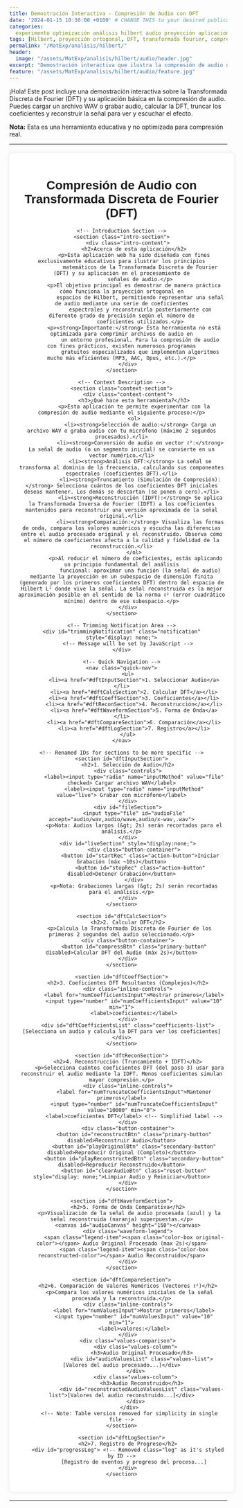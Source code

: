 ```yaml
---
title: Demostración Interactiva - Compresión de Audio con DFT
date: '2024-01-15 10:30:00 +0100' # CHANGE THIS to your desired publication date/time/zone
categories:
  experimento optimización análisis hilbert audio proyección aplicaciones
tags: [Hilbert, proyección ortogonal, DFT, transformada fourier, compresión audio, procesamiento señal,]
permalink: "/MatExp/analisis/hilbert/"
header:
  image: "/assets/MatExp/analisis/hilbert/audio/header.jpg"
excerpt: "Demostración interactiva que ilustra la compresión de audio usando la Transformada Discreta de Fourier (DFT). Carga/graba audio, calcula la DFT, trunca coeficientes y escucha el resultado."
feature: "/assets/MatExp/analisis/hilbert/audio/feature.jpg"
---
```


<!-- Embedded CSS -->
<style>
    /* --- START OF EMBEDDED CSS --- */

    /* Base styles needed if layout doesn't provide them well */
    .dft-app-container { /* Using a specific wrapper class */
        font-family: Arial, sans-serif;
        background: #fff;
        padding: 20px;
        border-radius: 8px;
        width: 95%;
        max-width: 1200px;
        margin: 20px auto; /* Add some margin */
        box-shadow: 0 0 10px rgba(0, 0, 0, 0.1);
        text-align: center;
    }

    /* Style inputs and buttons specifically within this container */
    .dft-app-container input,
    .dft-app-container button {
        margin: 10px;
    }

    .dft-app-container #progressLog {
        background: #222;
        color: #0f0;
        font-family: monospace;
        font-size: 0.9em;
        text-align: left;
        padding: 10px;
        height: 120px;
        overflow-y: auto;
        border: 1px solid #444;
        margin: 10px auto;
        max-width: 95%; /* Relative to container */
        white-space: pre-wrap;
    }

    .dft-app-container #audioCanvas {
        border: 1px solid #ccc;
        width: 100%; /* Relative to container */
        height: 150px; /* Explicit height */
        margin: 15px 0;
        display: block; /* Ensure it behaves like a block */
        background-color: #f9f9f9; /* Light background for canvas */
    }

    .dft-app-container #audioValuesList,
    .dft-app-container #reconstructedAudioValuesList,
    .dft-app-container #dftCoefficientsList {
        font-family: monospace;
        font-size: 0.8em;
        text-align: left;
        padding: 10px;
        border: 1px solid #ccc;
        margin: 10px auto;
        max-width: 95%; /* Relative to container */
        overflow-x: auto;
        background-color: #f9f9f9;
        min-height: 40px;
        white-space: pre-wrap; /* Wrap long lines */
    }

    .dft-app-container #dftCoefficientsList {
        background-color: #f0f5fa; /* Slightly different background */
    }

    /* Sections within the app */
     .dft-app-container section {
        margin-bottom: 25px;
        padding: 20px;
        border-radius: 8px;
        background-color: #ffffff;
        box-shadow: 0 1px 3px rgba(0,0,0,0.05);
        border: 1px solid #eee;
        text-align: left; /* Default text align for sections */
    }
     .dft-app-container section h2,
     .dft-app-container section h3 {
        margin-top: 0;
        padding-bottom: 10px;
        border-bottom: 1px solid #eee;
        color: #333;
        font-size: 1.4em;
        text-align: center; /* Center section titles */
     }
      .dft-app-container section h3 {
         font-size: 1.2em;
         border-bottom-style: dashed;
         margin-bottom: 15px;
     }
     .dft-app-container section p {
         font-size: 0.95em;
         line-height: 1.6;
         color: #333;
         margin-bottom: 12px;
     }
      .dft-app-container section strong {
         font-weight: 600;
     }
     .dft-app-container section ol {
        margin-left: 20px;
        margin-bottom: 15px;
        padding-left: 15px;
     }
    .dft-app-container section li {
        margin-bottom: 8px;
        line-height: 1.6;
     }

    /* Introduction & Context Specific Styles */
    .dft-app-container .intro-section {
        border-color: #d1ecf1; background-color: #f0f8ff;
    }
    .dft-app-container .intro-section h2 { color: #0c5460; border-color: #bee5eb; }
    .dft-app-container .intro-section .intro-content { color: #0c5460; }

    .dft-app-container .context-section {
        border-color: #d4edda; background-color: #f8fff9;
    }
     .dft-app-container .context-section h3 { color: #155724; border-color: #c3e6cb; }
    .dft-app-container .context-section .context-content { color: #155724; }


    /* --- Styles for Notification Area --- */
    .dft-app-container .notification {
        background-color: #fff3cd;
        color: #856404;
        border: 1px solid #ffeeba;
        padding: 12px 20px;
        margin: 0 auto 20px auto; /* Centered margin */
        border-radius: 8px;
        font-size: 0.95em;
        text-align: center;
        max-width: 90%; /* Limit width */
        animation: dftFadeIn 0.5s ease-in; /* Prefixed animation name */
    }
    @keyframes dftFadeIn { from { opacity: 0; } to { opacity: 1; } }


    /* --- Waveform Legend Styles --- */
    .dft-app-container .waveform-legend {
        display: flex;
        justify-content: center;
        flex-wrap: wrap;
        margin-top: 10px;
        font-size: 0.9em;
        text-align: center; /* Center text within legend */
    }
    .dft-app-container .legend-item {
        display: flex;
        align-items: center;
        margin: 5px 15px;
    }
    .dft-app-container .color-box {
        display: inline-block;
        width: 25px;
        height: 12px;
        margin-right: 8px;
        border-radius: 3px;
        vertical-align: middle;
    }
    .dft-app-container .original-color { background-color: #3498db; }
    .dft-app-container .reconstructed-color { background-color: #e67e22; }


    /* --- Quick Navigation Styles --- */
    .dft-app-container .quick-nav {
        margin: 0 auto 20px;
        padding: 10px 0;
        border-bottom: 1px solid #eee;
        border-top: 1px solid #eee;
    }
    .dft-app-container .quick-nav ul {
        display: flex;
        justify-content: center;
        flex-wrap: wrap;
        list-style: none;
        padding: 0;
        margin: 0;
    }
    .dft-app-container .quick-nav li { margin: 5px 10px; }
    .dft-app-container .quick-nav a {
        color: #3498db;
        text-decoration: none;
        padding: 5px 10px;
        border-radius: 5px;
        transition: all 0.3s ease;
        font-size: 0.9em;
        display: inline-block;
    }
    .dft-app-container .quick-nav a:hover {
        background-color: #f0f0f0;
        color: #2980b9;
    }


    /* --- Consolidated Button Styles --- */
    .dft-app-container button {
        font-family: 'Segoe UI', Tahoma, Geneva, Verdana, sans-serif;
        padding: 10px 16px;
        border: none;
        border-radius: 6px;
        cursor: pointer;
        font-size: 0.95em;
        font-weight: 500;
        margin: 6px;
        transition: all 0.2s ease;
        color: white;
        box-shadow: 0 2px 4px rgba(0, 0, 0, 0.15);
        text-shadow: 0 1px 1px rgba(0, 0, 0, 0.2);
        border-bottom-width: 3px;
        border-bottom-style: solid;
    }
    .dft-app-container button:hover:not(:disabled) {
        transform: translateY(-2px);
        box-shadow: 0 4px 8px rgba(0, 0, 0, 0.2);
    }
    .dft-app-container button:active:not(:disabled) {
        transform: translateY(0);
        box-shadow: 0 1px 2px rgba(0, 0, 0, 0.2);
        border-bottom-width: 2px;
        margin-top: 7px;
    }
    .dft-app-container button:disabled {
        background-color: #b8b8b8;
        cursor: not-allowed;
        opacity: 0.7;
        transform: none;
        box-shadow: none;
        border-bottom-color: #999;
    }
    .dft-app-container .primary-button { background-color: #2563eb; border-bottom-color: #1e40af; }
    .dft-app-container .primary-button:hover:not(:disabled) { background-color: #1d4ed8; }
    .dft-app-container .secondary-button { background-color: #10b981; border-bottom-color: #059669; }
    .dft-app-container .secondary-button:hover:not(:disabled) { background-color: #059669; }
    .dft-app-container .action-button { background-color: #f97316; border-bottom-color: #ea580c; }
    .dft-app-container .action-button:hover:not(:disabled) { background-color: #ea580c; }
    .dft-app-container .reset-button { background-color: #dc3545; border-bottom-color: #a71d2a; }
    .dft-app-container .reset-button:hover:not(:disabled) { background-color: #c82333; }
    .dft-app-container .button-container {
        display: flex;
        flex-wrap: wrap;
        justify-content: center;
        gap: 10px;
        margin: 15px 0;
        text-align: center; /* Ensure container is centered */
    }


    /* --- Input and Control Styles --- */
    .dft-app-container .controls,
    .dft-app-container .inline-controls {
        display: flex;
        flex-wrap: wrap;
        justify-content: center;
        align-items: center;
        margin: 15px 0;
        gap: 10px; /* Add gap between controls */
    }
     .dft-app-container .controls label,
     .dft-app-container .inline-controls label {
        margin: 0 5px;
        font-size: 0.95em;
        color: #333;
        display: inline-flex; /* Align items nicely */
        align-items: center;
    }
     .dft-app-container .controls input[type="radio"] {
        margin-right: 5px;
    }
     .dft-app-container .inline-controls input[type="number"] {
        width: 80px;
        padding: 6px 10px;
        border: 1px solid #ccc;
        border-radius: 4px;
        margin: 0 5px;
        text-align: right;
        font-size: 0.95em; /* Match label size */
    }
     .dft-app-container input[type="file"] {
        display: block;
        margin: 15px auto; /* Center file input */
        padding: 10px;
        border: 1px solid #ccc;
        border-radius: 4px;
        max-width: 90%;
    }

     .dft-app-container #fileSection p,
     .dft-app-container #liveSection p {
         font-size: 0.8em;
         color: #555;
         text-align: center;
         margin-top: 5px;
     }


    /* --- Side-by-side values comparison --- */
    .dft-app-container .values-comparison {
        display: flex;
        flex-wrap: wrap;
        gap: 20px;
        margin-top: 15px;
    }
    .dft-app-container .values-column {
        flex: 1;
        min-width: 280px; /* Adjust min-width */
    }
    .dft-app-container .values-column h3 {
        margin-bottom: 10px;
        font-size: 1.1em;
        color: #2c3e50;
        padding-bottom: 5px;
        border-bottom: 1px dashed #ddd;
        text-align: center;
    }

    /* --- Progress Overlay Styles (relative to viewport) --- */
    /* Prefix IDs/Classes if needed to avoid clashes with site layout */
    #dftProgressOverlay {
        position: fixed;
        top: 0; left: 0; width: 100%; height: 100%;
        background-color: rgba(0, 0, 0, 0.8);
        z-index: 10000; /* High z-index */
        display: none; /* Initially hidden - controlled by JS */
        justify-content: center; align-items: center;
        color: white; font-size: 1.5em; text-align: center;
        backdrop-filter: blur(5px); -webkit-backdrop-filter: blur(5px);
    }
    #dftProgressOverlay .dft-progress-content { /* Prefixed class */
        padding: 30px;
        background-color: rgba(44, 62, 80, 0.95);
        border-radius: 15px;
        box-shadow: 0 10px 25px rgba(0, 0, 0, 0.2);
        max-width: 90%;
    }
     #dftProgressOverlay .dft-loader { /* Prefixed class */
        border: 5px solid rgba(255, 255, 255, 0.3);
        border-top: 5px solid #3498db;
        border-radius: 50%;
        width: 50px; height: 50px;
        animation: dftSpin 1.5s linear infinite; /* Prefixed animation */
        margin: 20px auto 10px;
    }
    @keyframes dftSpin { 0% { transform: rotate(0deg); } 100% { transform: rotate(360deg); } }

    #dftProgressOverlay .dft-calculation-warning { /* Prefixed class */
        font-size: 0.7em; color: #ffcc80;
        margin-top: 10px; font-style: italic;
    }


    /* --- Responsive Media Queries (scoped to container) --- */
    @media (max-width: 768px) {
         .dft-app-container { width: 100%; padding: 10px; margin: 10px auto; /* Adjust margin for smaller screens */ }
         .dft-app-container h1 { font-size: 1.5em; }
         .dft-app-container h2 { font-size: 1.3em; }
         .dft-app-container section { padding: 15px; }

        .dft-app-container .button-container {
            flex-direction: column; align-items: stretch;
        }
        .dft-app-container .button-container button {
            width: 100%; max-width: none; margin: 5px 0;
        }
        .dft-app-container .inline-controls,
        .dft-app-container .controls {
            flex-direction: column; align-items: center; gap: 10px;
        }
        .dft-app-container .quick-nav ul { flex-direction: column; align-items: center; }
        .dft-app-container .quick-nav li { margin: 5px 0; }
        .dft-app-container .values-comparison { flex-direction: column; gap: 10px; }
        .dft-app-container .values-column { min-width: 100%; margin-bottom: 10px; }
        .dft-app-container .values-list,
        .dft-app-container .coefficients-list,
        .dft-app-container #progressLog { font-size: 0.75em; max-width: 100%; }
        .dft-app-container #audioCanvas { height: 120px; } /* Smaller canvas */
    }

     @media (max-width: 480px) {
         .dft-app-container { padding: 5px; margin: 5px auto; }
         .dft-app-container h1 { font-size: 1.3em; }
         .dft-app-container h2 { font-size: 1.1em; }
         .dft-app-container section { padding: 10px; margin-bottom: 15px; }
         .dft-app-container .values-list,
         .dft-app-container .coefficients-list,
         .dft-app-container #progressLog { font-size: 0.7em; padding: 8px; }
         .dft-app-container .quick-nav a { font-size: 0.85em; padding: 4px 8px;}
         .dft-app-container button { font-size: 0.9em; padding: 8px 12px; }
         .dft-app-container .controls label,
         .dft-app-container .inline-controls label { font-size: 0.9em; }
         .dft-app-container .inline-controls input[type="number"] { width: 70px; font-size: 0.9em; }
         .dft-app-container #audioCanvas { height: 100px; }
     }

    /* --- END OF EMBEDDED CSS --- */
</style>

<!-- You can add introductory Markdown text here if needed -->

¡Hola! Este post incluye una demostración interactiva sobre la Transformada Discreta de Fourier (DFT) y su aplicación básica en la compresión de audio. Puedes cargar un archivo WAV o grabar audio, calcular la DFT, truncar los coeficientes y reconstruir la señal para ver y escuchar el efecto.

**Nota:** Esta es una herramienta educativa y no optimizada para compresión real.

---

<!-- HTML Content for the Application -->
<div class="dft-app-container"> <!-- Added specific wrapper -->
    <h1>Compresión de Audio con Transformada Discreta de Fourier (DFT)</h1>

    <!-- Introduction Section -->
    <section class="intro-section">
        <div class="intro-content">
            <h2>Acerca de esta aplicación</h2>
            <p>Esta aplicación web ha sido diseñada con fines exclusivamente educativos para ilustrar los principios
                matemáticos de la Transformada Discreta de Fourier (DFT) y su aplicación en el procesamiento de
                señales de audio.</p>
            <p>El objetivo principal es demostrar de manera práctica cómo funciona la proyección ortogonal en
                espacios de Hilbert, permitiendo representar una señal de audio mediante una serie de coeficientes
                espectrales y reconstruirla posteriormente con diferente grado de precisión según el número de
                coeficientes utilizados.</p>
            <p><strong>Importante:</strong> Esta herramienta no está optimizada para comprimir archivos de audio en
                un entorno profesional. Para la compresión de audio con fines prácticos, existen numerosos programas
                gratuitos especializados que implementan algoritmos mucho más eficientes (MP3, AAC, Opus, etc.).</p>
        </div>
    </section>

    <!-- Context Description -->
    <section class="context-section">
        <div class="context-content">
            <h3>¿Qué hace esta herramienta?</h3>
            <p>Esta aplicación te permite experimentar con la compresión de audio mediante el siguiente proceso:</p>
            <ol>
                <li><strong>Selección de audio:</strong> Carga un archivo WAV o graba audio con tu micrófono (máximo 2 segundos procesados).</li>
                <li><strong>Conversión de audio en vector ℓ²:</strong> La señal de audio (o un segmento inicial) se convierte en un vector numérico.</li>
                <li><strong>Análisis DFT:</strong> La señal se transforma al dominio de la frecuencia, calculando sus componentes espectrales (coeficientes DFT).</li>
                <li><strong>Truncamiento (Simulación de Compresión):</strong> Selecciona cuántos de los coeficientes DFT iniciales deseas mantener. Los demás se descartan (se ponen a cero).</li>
                <li><strong>Reconstrucción (IDFT):</strong> Se aplica la Transformada Inversa de Fourier (IDFT) a los coeficientes mantenidos para reconstruir una versión aproximada de la señal original.</li>
                <li><strong>Comparación:</strong> Visualiza las formas de onda, compara los valores numéricos y escucha las diferencias entre el audio procesado original y el reconstruido. Observa cómo el número de coeficientes afecta a la calidad y fidelidad de la reconstrucción.</li>
            </ol>
             <p>Al reducir el número de coeficientes, estás aplicando un principio fundamental del análisis
                funcional: aproximar una función (la señal de audio) mediante la proyección en un subespacio de dimensión finita (generado por los primeros coeficientes DFT) dentro del espacio de Hilbert L² donde vive la señal. La señal reconstruida es la mejor aproximación posible en el sentido de la norma ℓ² (error cuadrático mínimo) dentro de ese subespacio.</p>
        </div>
    </section>

    <!-- Trimming Notification Area -->
    <div id="trimmingNotification" class="notification" style="display: none;">
        <!-- Message will be set by JavaScript -->
    </div>

    <!-- Quick Navigation -->
    <nav class="quick-nav">
        <ul>
            <li><a href="#dftInputSection">1. Seleccionar Audio</a></li>
            <li><a href="#dftCalcSection">2. Calcular DFT</a></li>
            <li><a href="#dftCoeffSection">3. Coeficientes</a></li>
            <li><a href="#dftReconSection">4. Reconstrucción</a></li>
            <li><a href="#dftWaveformSection">5. Forma de Onda</a></li>
            <li><a href="#dftCompareSection">6. Comparación</a></li>
            <li><a href="#dftLogSection">7. Registro</a></li>
        </ul>
    </nav>

    <!-- Renamed IDs for sections to be more specific -->
    <section id="dftInputSection">
        <h2>1. Selección de Audio</h2>
        <div class="controls">
            <label><input type="radio" name="inputMethod" value="file" checked> Cargar archivo WAV</label>
            <label><input type="radio" name="inputMethod" value="live"> Grabar con micrófono</label>
        </div>
        <div id="fileSection">
            <input type="file" id="audioFile" accept="audio/wav,audio/wave,audio/x-wav,.wav">
            <p>Nota: Audios largos (&gt; 2s) serán recortados para el análisis.</p>
        </div>
        <div id="liveSection" style="display:none;">
            <div class="button-container">
                <button id="startRec" class="action-button">Iniciar Grabación (máx ~10s)</button>
                <button id="stopRec" class="action-button" disabled>Detener Grabación</button>
            </div>
            <p>Nota: Grabaciones largas (&gt; 2s) serán recortadas para el análisis.</p>
        </div>
    </section>

    <section id="dftCalcSection">
        <h2>2. Calcular DFT</h2>
         <p>Calcula la Transformada Discreta de Fourier de los primeros 2 segundos del audio seleccionado.</p>
        <div class="button-container">
            <button id="compressBtn" class="primary-button" disabled>Calcular DFT del Audio (máx 2s)</button>
        </div>
    </section>

    <section id="dftCoeffSection">
        <h2>3. Coeficientes DFT Resultantes (Complejos)</h2>
        <div class="inline-controls">
            <label for="numCoefficientsInput">Mostrar primeros</label>
            <input type="number" id="numCoefficientsInput" value="10" min="1">
            <label>coeficientes:</label>
        </div>
        <div id="dftCoefficientsList" class="coefficients-list">[Selecciona un audio y calcula la DFT para ver los coeficientes]</div>
    </section>

    <section id="dftReconSection">
        <h2>4. Reconstrucción (Truncamiento + IDFT)</h2>
         <p>Selecciona cuántos coeficientes DFT (del paso 3) usar para reconstruir el audio mediante la IDFT. Menos coeficientes simulan mayor compresión.</p>
        <div class="inline-controls">
            <label for="numTruncateCoefficientsInput">Mantener primeros</label>
            <input type="number" id="numTruncateCoefficientsInput" value="10000" min="0">
            <label>coeficientes DFT</label> <!-- Simplified label -->
        </div>
        <div class="button-container">
            <button id="reconstructBtn" class="primary-button" disabled>Reconstruir Audio</button>
            <button id="playOriginalBtn" class="secondary-button" disabled>Reproducir Original (Completo)</button>
            <button id="playReconstructedBtn" class="secondary-button" disabled>Reproducir Reconstruido</button>
            <button id="clearAudioBtn" class="reset-button" style="display: none;">Limpiar Audio y Reiniciar</button>
        </div>
    </section>

    <section id="dftWaveformSection">
        <h2>5. Forma de Onda Comparativa</h2>
         <p>Visualización de la señal de audio procesada (azul) y la señal reconstruida (naranja) superpuestas.</p>
        <canvas id="audioCanvas" height="150"></canvas>
        <div class="waveform-legend">
            <span class="legend-item"><span class="color-box original-color"></span> Audio Original Procesado (max 2s)</span>
            <span class="legend-item"><span class="color-box reconstructed-color"></span> Audio Reconstruido</span>
        </div>
    </section>

    <section id="dftCompareSection">
        <h2>6. Comparación de Valores Numéricos (Vectores ℓ²)</h2>
         <p>Compara los valores numéricos iniciales de la señal procesada y la reconstruida.</p>
        <div class="inline-controls">
            <label for="numValuesInput">Mostrar primeros</label>
            <input type="number" id="numValuesInput" value="10" min="1">
            <label>valores:</label>
        </div>
        <div class="values-comparison">
             <div class="values-column">
                 <h3>Audio Original Procesado</h3>
                 <div id="audioValuesList" class="values-list">[Valores del audio procesado...]</div>
             </div>
             <div class="values-column">
                 <h3>Audio Reconstruido</h3>
                 <div id="reconstructedAudioValuesList" class="values-list">[Valores del audio reconstruido...]</div>
             </div>
         </div>
         <!-- Note: Table version removed for simplicity in single file -->
    </section>

    <section id="dftLogSection">
        <h2>7. Registro de Progreso</h2>
        <div id="progressLog"> <!-- Removed class="log" as it's styled by ID -->
            [Registro de eventos y progreso del proceso...]
        </div>
    </section>

</div> <!-- End of .dft-app-container -->

<!-- Progress Overlay HTML (keep outside main container for full screen) -->
<!-- Using prefixed ID -->
<div id="dftProgressOverlay">
    <div class="dft-progress-content"> <!-- Prefixed class -->
        <p>Procesando...</p>
        <div class="dft-loader"></div> <!-- Prefixed class -->
        <p class="dft-calculation-warning">Estos cálculos no están optimizados y pueden tardar.</p> <!-- Prefixed class -->
    </div>
</div>

<!-- You can add concluding Markdown text here if needed -->

---

<!-- Embedded JavaScript -->
<script>
    // --- START OF EMBEDDED JAVASCRIPT ---
    (function() { // Optional IIFE to scope variables

        // --- START: Added Code for Progress Overlay ---
        // Use prefixed ID
        const progressOverlay = document.getElementById('dftProgressOverlay');
        const trimmingNotification = document.getElementById('trimmingNotification');
        let clearAudioBtn = null; // Assigned in 'load'/'DOMContentLoaded'

        function showProgressOverlay(message = "Procesando...") {
            if (progressOverlay) {
                // Use prefixed class
                const messageElement = progressOverlay.querySelector('.dft-progress-content p:first-of-type');
                if (messageElement) {
                     messageElement.textContent = message;
                }
                if (progressOverlay.style.display !== 'flex') {
                    progressOverlay.style.display = 'flex';
                    console.log("Showing DFT progress overlay:", message);
                } else {
                    console.log("Updating DFT progress overlay message:", message);
                }
            } else {
                console.error("DFT Progress overlay element not found!");
            }
        }

        function hideProgressOverlay() {
            if (progressOverlay) {
                if (progressOverlay.style.display !== 'none') {
                    progressOverlay.style.display = 'none';
                    console.log("Hiding DFT progress overlay");
                }
            } else {
                console.error("DFT Progress overlay element not found!");
            }
        }
        // --- END: Added Code for Progress Overlay ---


        // Objeto para representar números complejos
        function Complex(real, imaginary) {
            this.real = real;
            this.imaginary = imaginary;
        }
        Complex.prototype.magnitude = function () {
            return Math.sqrt(this.real * this.real + this.imaginary * this.imaginary);
        };
        Complex.prototype.add = function (complex) {
            return new Complex(this.real + complex.real, this.imaginary + complex.imaginary);
        };
        Complex.prototype.subtract = function (complex) {
            return new Complex(this.real - complex.real, this.imaginary - complex.imaginary);
        };
        Complex.prototype.multiply = function (complex) {
            const realPart = (this.real * complex.real) - (this.imaginary * complex.imaginary);
            const imaginaryPart = (this.real * complex.imaginary) + (this.imaginary * complex.real);
            return new Complex(realPart, imaginaryPart);
        };


        // Función DFT
        function calculateDFT(samples) {
            console.log("calculateDFT: Iniciando cálculo DFT COMPLEJA con " + samples.length + " muestras.");
            const N = samples.length;
            const numCoefficients = Math.floor(N / 2);
            if (numCoefficients <= 0) {
                console.warn("calculateDFT: Número insuficiente de muestras (N/2 <= 0). Retornando espectro vacío.");
                return [];
            }
            const spectrum = new Array(numCoefficients).fill(null).map(() => new Complex(0, 0));
            // console.log("calculateDFT: Calculando " + numCoefficients + " coeficientes DFT complejos:"); // Verbose

            for (let k = 0; k < numCoefficients; k++) {
                let realSum = 0;
                let imagSum = 0;
                for (let n = 0; n < N; n++) {
                    const angle = (2 * Math.PI * k * n) / N;
                    realSum += samples[n] * Math.cos(angle);
                    imagSum -= samples[n] * Math.sin(angle);
                }
                spectrum[k] = new Complex(realSum, imagSum);
            }
            console.log("calculateDFT: Cálculo DFT COMPLEJA completado. Espectro de tamaño: " + spectrum.length);
            return spectrum;
        }


        // Variables globales específicas de esta instancia
        let mediaRecorder, recordedBuffer = null;
        let currentAudioData = null;
        let fullAudioValuesList = null;
        let fullDFTCoefficientsList = null;
        let reconstructedAudioBuffer = null;
        let fullReconstructedAudioValuesList = null;
        let originalAudioBuffer = null;
        let audioContext = null;
        let currentAudioSource = null; // For stopping playback


        // --- Initialize Audio Context ---
        function getAudioContext() {
            if (!audioContext) {
                try {
                    // Use || for broader browser compatibility check
                    const AudioContextClass = window.AudioContext || window.webkitAudioContext;
                    if (!AudioContextClass) {
                         throw new Error("Web Audio API no soportada por este navegador.");
                    }
                    audioContext = new AudioContextClass();
                    console.log(`DFT Demo: AudioContext inicializado. Sample Rate: ${audioContext.sampleRate}Hz`);
                     // Handle state changes (e.g., context suspended by browser)
                     audioContext.onstatechange = () => {
                         console.log(`DFT Demo: AudioContext state changed to: ${audioContext.state}`);
                         logProgress(`Estado del AudioContext: ${audioContext.state}`);
                         if (audioContext.state === 'suspended') {
                            logProgress("AudioContext suspendido. Interacción del usuario (click) podría ser necesaria para reanudar.");
                         }
                     };
                } catch (e) {
                    console.error("DFT Demo: Error creating AudioContext:", e);
                    alert("Error: No se pudo inicializar el contexto de audio. " + e.message);
                    return null;
                }
            }
             // Attempt to resume context if suspended (requires user interaction usually)
             if (audioContext.state === 'suspended') {
                audioContext.resume().then(() => {
                    console.log("DFT Demo: AudioContext resumed successfully.");
                }).catch(err => {
                     console.error("DFT Demo: Error resuming AudioContext:", err);
                });
            }
            return audioContext;
        }


        // Función para añadir mensajes al log
        function logProgress(message) {
            const logDiv = document.getElementById("progressLog");
            if (logDiv) {
                const timestamp = new Date().toLocaleTimeString();
                logDiv.textContent += `[${timestamp}] ${message}\n`;
                logDiv.scrollTop = logDiv.scrollHeight; // Auto-scroll
            } else {
                console.warn("DFT Demo: Log element 'progressLog' not found");
            }
        }

        // Reset application state
        function resetAppState() {
            logProgress("Estado reiniciado.");
            currentAudioData = null;
            fullAudioValuesList = null;
            fullDFTCoefficientsList = null;
            reconstructedAudioBuffer = null;
            fullReconstructedAudioValuesList = null;
            originalAudioBuffer = null;
            recordedBuffer = null;
             if (currentAudioSource) { // Stop any playback on reset
                 try { currentAudioSource.stop(); } catch(e){}
                 currentAudioSource = null;
             }

            // Clear displays
            const audioList = document.getElementById("audioValuesList");
            const reconList = document.getElementById("reconstructedAudioValuesList");
            const dftList = document.getElementById("dftCoefficientsList");
            if(audioList) audioList.innerText = "[Audio Original Procesado]";
            if(reconList) reconList.innerText = "[Audio Reconstruido]";
            if(dftList) dftList.innerText = "[Calcula la DFT para ver coeficientes]";

            const canvas = document.getElementById("audioCanvas");
            if (canvas && canvas.getContext) {
                const ctx = canvas.getContext("2d");
                // Check if canvas has dimensions before resizing/clearing
                if (canvas.offsetWidth > 0 && canvas.offsetHeight > 0) {
                    canvas.width = canvas.offsetWidth; // Resize before clearing
                    canvas.height = 150; // Set height explicitly
                    ctx.clearRect(0, 0, canvas.width, canvas.height);
                    ctx.fillStyle = "#6c757d";
                    ctx.textAlign = "center";
                    ctx.font = "14px Arial";
                    ctx.fillText("[Forma de onda aparecerá aquí]", canvas.width / 2, canvas.height / 2);
                } else {
                     console.warn("DFT Demo: Canvas has zero dimensions, skipping clear/draw.");
                }
            }

            // Disable buttons carefully, checking existence first
            const compressBtn = document.getElementById("compressBtn");
            const reconstructBtn = document.getElementById("reconstructBtn");
            const playOrigBtn = document.getElementById("playOriginalBtn");
            const playReconBtn = document.getElementById("playReconstructedBtn");
            const startRecBtn = document.getElementById("startRec");
            const stopRecBtn = document.getElementById("stopRec");

            if(compressBtn) compressBtn.disabled = true;
            if(reconstructBtn) reconstructBtn.disabled = true;
            if(playOrigBtn) playOrigBtn.disabled = true;
            if(playReconBtn) playReconBtn.disabled = true;
            if(startRecBtn) startRecBtn.disabled = false; // Re-enable start rec
            if(stopRecBtn) stopRecBtn.disabled = true;

            // Hide Clear Button
            if (clearAudioBtn) clearAudioBtn.style.display = 'none';

            // Reset file input
            const fileInput = document.getElementById("audioFile");
            if (fileInput) fileInput.value = '';

            // Reset number inputs to defaults
            const numValuesInput = document.getElementById("numValuesInput");
            const numCoeffsInput = document.getElementById("numCoefficientsInput");
            const numTruncInput = document.getElementById("numTruncateCoefficientsInput");

            if (numValuesInput) numValuesInput.value = "10";
            if (numCoeffsInput) numCoeffsInput.value = "10";
            if (numTruncInput) { numTruncInput.value = "10000"; numTruncInput.max = ""; }

            // Hide trimming notification
            if (trimmingNotification) {
                trimmingNotification.style.display = 'none';
                trimmingNotification.textContent = '';
            }

            hideProgressOverlay(); // Hide overlay on reset
        }

        // File Input Change Handler Function
        function handleAudioFileChange(event) {
            console.log("DFT Demo: handleAudioFileChange triggered.");
            const file = event.target.files[0];
            if (file) {
                console.log("DFT Demo: File selected:", file.name, file.type, file.size);
                const acceptedWavTypes = ['audio/wav', 'audio/x-wav', 'audio/wave'];
                 if (!acceptedWavTypes.includes(file.type) && !file.name.toLowerCase().endsWith('.wav')) {
                    logProgress(`Advertencia: Archivo (${file.name}, tipo: ${file.type || '?'}) no parece WAV. La decodificación podría fallar.`);
                }
                logProgress(`Archivo "${file.name}" (${(file.size / 1024).toFixed(1)} KB) seleccionado. Leyendo...`);
                const reader = new FileReader();
                reader.onload = e => processAudioBuffer(e.target.result);
                reader.onerror = err => {
                    logProgress("Error leyendo el archivo: " + err);
                    console.error("DFT Demo: FileReader error:", err);
                    resetAppState();
                };
                reader.readAsArrayBuffer(file);
            } else {
                console.log("DFT Demo: No file selected.");
            }
        }

        // Process Audio Buffer (Decode & Trim)
        function processAudioBuffer(arrayBuffer) {
            console.log("DFT Demo: processAudioBuffer called.");
            const localAudioContext = getAudioContext();
            if (!localAudioContext) {
                logProgress("Error crítico: AudioContext no disponible.");
                hideProgressOverlay(); // Ensure overlay hides if context fails early
                return;
            }

            if (trimmingNotification) trimmingNotification.style.display = 'none';
            showProgressOverlay("Decodificando audio...");
            logProgress("Decodificando audio...");

            localAudioContext.decodeAudioData(arrayBuffer).then(buffer => {
                const originalDuration = buffer.duration;
                logProgress(`Audio decodificado. Rate: ${buffer.sampleRate}Hz, Dur: ${originalDuration.toFixed(2)}s, Samples: ${buffer.length}`);

                const targetDurationSeconds = 2;
                if (originalDuration > targetDurationSeconds && trimmingNotification) {
                    trimmingNotification.textContent = `Nota: Audio original (${originalDuration.toFixed(2)}s) > ${targetDurationSeconds}s. Será recortado para análisis. Se puede reproducir completo.`;
                    trimmingNotification.style.display = 'block';
                }

                const sampleRate = buffer.sampleRate;
                const maxSamplesToKeep = Math.floor(sampleRate * targetDurationSeconds);
                const fullChannelData = buffer.getChannelData(0);
                const actualSamplesToUse = Math.min(fullChannelData.length, maxSamplesToKeep);

                if (actualSamplesToUse < fullChannelData.length) {
                    logProgress(`RECORTANDO audio a ${actualSamplesToUse} samples (${(actualSamplesToUse / sampleRate).toFixed(2)}s).`);
                    currentAudioData = fullChannelData.slice(0, actualSamplesToUse);
                } else {
                    logProgress(`Usando todas las ${actualSamplesToUse} samples.`);
                    currentAudioData = fullChannelData;
                }

                originalAudioBuffer = buffer; // Keep full original
                fullAudioValuesList = Array.from(currentAudioData);

                drawWaveform(currentAudioData);
                updateDisplayedValues();
                const compressBtn = document.getElementById("compressBtn");
                const playOrigBtn = document.getElementById("playOriginalBtn");
                if(compressBtn) compressBtn.disabled = false;
                if(playOrigBtn) playOrigBtn.disabled = false;

                if (clearAudioBtn) clearAudioBtn.style.display = 'inline-block';

                const maxCoeffs = Math.floor(currentAudioData.length / 2);
                const numTruncateInput = document.getElementById("numTruncateCoefficientsInput");
                if (numTruncateInput) {
                    numTruncateInput.max = maxCoeffs > 0 ? maxCoeffs : 1;
                    const currentTruncVal = parseInt(numTruncateInput.value, 10);
                    if (isNaN(currentTruncVal) || currentTruncVal > maxCoeffs || currentTruncVal < 0) {
                        const defaultTruncVal = Math.min(10000, maxCoeffs > 0 ? maxCoeffs : 0);
                        numTruncateInput.value = defaultTruncVal;
                        logProgress(`Ajustado truncamiento por defecto a ${defaultTruncVal}.`);
                    }
                }
                logProgress("Audio listo para análisis DFT.");
                hideProgressOverlay();

            }).catch(err => {
                logProgress("Error decodificando audio: " + err.message);
                console.error("DFT Demo: decodeAudioData error:", err);
                alert("Error al decodificar archivo. ¿Formato compatible (WAV)?\n" + err.message);
                if (trimmingNotification) trimmingNotification.style.display = 'none';
                hideProgressOverlay();
                resetAppState();
            });
        }

        // Draw Waveform
         function drawWaveform(samples) {
            const canvas = document.getElementById("audioCanvas");
            if (!canvas || !canvas.getContext) return;
            const ctx = canvas.getContext("2d");
            const canvasHeight = 150; // Keep consistent height
             // Check dimensions before drawing
            if (canvas.offsetWidth <= 0 || canvas.offsetHeight <= 0) {
                console.warn("DFT Demo: Canvas has zero dimensions, skipping drawWaveform.");
                return;
             }
            canvas.width = canvas.offsetWidth; // Responsive width
            canvas.height = canvasHeight; // Set height
            ctx.clearRect(0, 0, canvas.width, canvas.height);
            ctx.strokeStyle = "#3498db"; // Blue
            ctx.lineWidth = 1;
            ctx.beginPath();
            const middleY = canvas.height / 2;
            const scale = middleY * 0.95;

            if (!samples || samples.length === 0) {
                ctx.fillStyle = "#6c757d";
                ctx.textAlign = "center";
                ctx.font = "14px Arial";
                ctx.fillText("[No hay datos de audio procesado]", canvas.width / 2, middleY);
                return;
            }

            const step = Math.max(1, Math.floor(samples.length / canvas.width));
            for (let i = 0; i < canvas.width; i++) {
                const sampleIndex = Math.min(i * step, samples.length - 1);
                const value = samples[sampleIndex] || 0;
                const y = middleY - (value * scale);
                if (i === 0) ctx.moveTo(i, y); else ctx.lineTo(i, y);
            }
            ctx.stroke();
        }

        // Draw Reconstructed Waveform (Superimposed)
        function drawReconstructedWaveform(samples) {
            const canvas = document.getElementById("audioCanvas");
             if (!canvas || !canvas.getContext) return;
             const ctx = canvas.getContext("2d");
             const canvasHeight = 150;

            // Check dimensions before drawing
             if (canvas.offsetWidth <= 0 || canvas.offsetHeight <= 0) {
                console.warn("DFT Demo: Canvas has zero dimensions, skipping drawReconstructedWaveform.");
                return;
             }

            // Redraw original first (drawWaveform clears canvas)
            if (currentAudioData && currentAudioData.length > 0) {
                drawWaveform(currentAudioData);
            } else {
                 canvas.width = canvas.offsetWidth;
                 canvas.height = canvasHeight;
                 ctx.clearRect(0, 0, canvas.width, canvas.height);
                 console.warn("DFT Demo: drawReconstructedWaveform: Original data missing.");
            }

            // Draw reconstructed
            ctx.strokeStyle = "#e67e22"; // Orange
            ctx.lineWidth = 1.5;
            ctx.beginPath();
            const middleY = canvas.height / 2;
            const scale = middleY * 0.95;

            if (!samples || samples.length === 0) {
                 ctx.fillStyle = "#e67e22";
                 ctx.textAlign = "center";
                 ctx.font = "12px Arial";
                 ctx.fillText("[No hay datos reconstruidos]", canvas.width / 2, middleY + (currentAudioData ? 15 : 0));
                return;
            }

            const step = Math.max(1, Math.floor(samples.length / canvas.width));
            for (let i = 0; i < canvas.width; i++) {
                const sampleIndex = Math.min(i * step, samples.length - 1);
                const value = samples[sampleIndex] || 0;
                const y = middleY - (value * scale);
                 if (i === 0) ctx.moveTo(i, y); else ctx.lineTo(i, y);
            }
            ctx.stroke();
            ctx.lineWidth = 1; // Reset line width
        }

        // Update Displayed Values (Lists)
        function updateSingleValueList(elementId, data, label) {
            const listElement = document.getElementById(elementId);
            const numValuesInput = document.getElementById("numValuesInput");
            let numToShow = 10;
            if (numValuesInput) {
                numToShow = parseInt(numValuesInput.value, 10);
                if (isNaN(numToShow) || numToShow < 1) numToShow = 10;
            }

            if (!listElement) return;
            if (!data || data.length === 0) {
                listElement.innerText = `[${label} no disponible]`;
                return;
            }
            numToShow = Math.min(numToShow, data.length);
            const firstValues = data.slice(0, numToShow);
            listElement.textContent = `Primeros ${numToShow} de ${data.length} valores (${label}): \n` +
                firstValues.map(v => v.toFixed(6)).join(", ");
        }

        function updateDisplayedValues() {
            updateSingleValueList("audioValuesList", fullAudioValuesList, "Original Procesado");
        }
        function updateReconstructedDisplayedValues() {
            updateSingleValueList("reconstructedAudioValuesList", fullReconstructedAudioValuesList, "Reconstruido");
        }


        // Display DFT Coefficients
        function displayDFTCoefficients() {
            const listElement = document.getElementById("dftCoefficientsList");
            const numCoeffsInput = document.getElementById("numCoefficientsInput");
            let numToShow = 10;
             if (numCoeffsInput) {
                 numToShow = parseInt(numCoeffsInput.value, 10);
                 if (isNaN(numToShow) || numToShow < 1) numToShow = 10;
            }

            if (!listElement) return;
            const data = fullDFTCoefficientsList;
            if (!data || data.length === 0) {
                listElement.innerText = "[No se han calculado coeficientes DFT]"; return;
            }
            numToShow = Math.min(numToShow, data.length);
             if (numToShow <= 0) { listElement.innerText = `[Mostrando 0 coeficientes DFT]`; return; }

            const firstCoefficients = data.slice(0, numToShow);
            const indexPadding = Math.max(5, numToShow.toString().length);
            const formatted = firstCoefficients.map((c, i) => {
                const real = c?.real?.toFixed(4).padStart(10, ' ') ?? 'N/A'.padStart(10, ' ');
                const imag = c?.imaginary?.toFixed(4).padStart(10, ' ') ?? 'N/A'.padStart(10, ' ');
                const mag = c?.magnitude()?.toFixed(4).padStart(10, ' ') ?? 'N/A'.padStart(10, ' ');
                return `[${i.toString().padStart(indexPadding, ' ')}]: R=${real}, I=${imag}, M=${mag}`;
            });
            listElement.textContent = `Primeros ${numToShow} de ${data.length} coeficientes DFT (Complejos):\n` + formatted.join("\n");
        }

        // Truncate DFT Coefficients
        function truncateDFTCoefficients(spectrum, numToKeep) {
            const totalCoeffs = spectrum ? spectrum.length : 0;
            console.log(`DFT Demo: Truncando ${totalCoeffs} coeficientes a ${numToKeep}.`);
            if (!spectrum) return [];
            if (numToKeep < 0) numToKeep = 0;
            numToKeep = Math.min(numToKeep, totalCoeffs);

            const truncated = new Array(totalCoeffs).fill(null).map(() => new Complex(0, 0));
            for (let i = 0; i < numToKeep; i++) {
                if (spectrum[i]) truncated[i] = spectrum[i];
            }
            return truncated;
        }

        // Inverse DFT
        function calculateIDFT(spectrum) {
            const K = spectrum ? spectrum.length : 0;
            if (K === 0 || !spectrum) {
                console.log(`DFT Demo: IDFT: Espectro vacío/inválido (K=${K}).`);
                return new Float32Array(0);
            }
            const N = K * 2;
            console.log(`DFT Demo: IDFT: K=${K}, N=${N}.`);
            const reconstructed = new Float32Array(N);
            const dcReal = spectrum[0]?.real ?? 0;

            for (let n = 0; n < N; n++) {
                let sum = dcReal;
                for (let k = 1; k < K; k++) {
                    const coeff = spectrum[k];
                    if (coeff) {
                        const angle = (2 * Math.PI * k * n) / N;
                        sum += 2 * (coeff.real * Math.cos(angle) - coeff.imaginary * Math.sin(angle));
                    }
                }
                reconstructed[n] = (N > 0) ? sum / N : 0;
            }
            console.log(`DFT Demo: IDFT completado. ${reconstructed.length} muestras.`);
            return reconstructed;
        }

        // Reconstruct Audio (main function)
        function reconstructAudio(truncatedSpectrum) {
            logProgress("Iniciando reconstrucción...");
             if (!truncatedSpectrum) {
                 logProgress("Error: Espectro truncado inválido.");
                 console.error("DFT Demo: reconstructAudio: Truncated spectrum is invalid.");
                 hideProgressOverlay(); return;
             }

            const playReconBtn = document.getElementById("playReconstructedBtn");
            if(playReconBtn) playReconBtn.disabled = true; // Disable playback initially

            console.log("DFT Demo: reconstructAudio: Llamando a IDFT...");
            const startTime = performance.now();
            const reconstructedSamples = calculateIDFT(truncatedSpectrum);
            const endTime = performance.now();
            console.log(`DFT Demo: IDFT tomó ${(endTime - startTime).toFixed(1)} ms.`);

            fullReconstructedAudioValuesList = Array.from(reconstructedSamples);
            updateReconstructedDisplayedValues();
            logProgress("Valores reconstruidos mostrados.");

            drawReconstructedWaveform(reconstructedSamples);
            logProgress("Forma de onda reconstruida mostrada.");

            reconstructedAudioBuffer = null; // Reset buffer
            try {
                const localAudioContext = getAudioContext();
                if (!originalAudioBuffer || !localAudioContext) throw new Error("Contexto/Buffer original no disponible.");
                if (reconstructedSamples.length === 0) {
                    logProgress("Audio reconstruido vacío (0 muestras). No se puede reproducir.");
                    return; // Nothing to buffer/play
                }

                const buffer = localAudioContext.createBuffer(1, reconstructedSamples.length, originalAudioBuffer.sampleRate);
                buffer.getChannelData(0).set(reconstructedSamples);
                reconstructedAudioBuffer = buffer;

                logProgress("Audio reconstruido listo para reproducir.");
                if(playReconBtn) playReconBtn.disabled = false; // Enable playback

            } catch (err) {
                logProgress("Error creando AudioBuffer reconstruido: " + err.message);
                console.error("DFT Demo: Error creating reconstructed AudioBuffer:", err);
                if(playReconBtn) playReconBtn.disabled = true;
            }
        }

        // Play Audio Buffer
        function playAudioBuffer(bufferToPlay, typeLabel) {
            const localAudioContext = getAudioContext();
             if (!localAudioContext) { logProgress("Error: AudioContext no disponible."); return; }
             if (!bufferToPlay) { alert(`Audio ${typeLabel} no disponible.`); logProgress(`Error: Audio ${typeLabel} no disponible.`); return; }
             if (bufferToPlay.length === 0) { alert(`Audio ${typeLabel} vacío.`); logProgress(`Advertencia: Audio ${typeLabel} vacío.`); return; }

            // Resume context if needed (important before playing)
            if (localAudioContext.state === 'suspended') {
                 logProgress("Intentando reanudar AudioContext para reproducción...");
                localAudioContext.resume().then(() => {
                    console.log("DFT Demo: Context resumed for playback.");
                    proceedWithPlayback(bufferToPlay, typeLabel, localAudioContext);
                }).catch(err => {
                    logProgress("Error al reanudar AudioContext: " + err.message);
                    alert("No se pudo iniciar el audio. Intenta interactuar con la página (click) y reintentar.");
                });
            } else {
                proceedWithPlayback(bufferToPlay, typeLabel, localAudioContext);
            }
        }

        function proceedWithPlayback(bufferToPlay, typeLabel, ctx) {
             // Stop previous playback
             if (currentAudioSource) {
                 try { currentAudioSource.stop(); currentAudioSource.onended = null; } catch(e){}
             }

            console.log(`DFT Demo: Reproduciendo audio ${typeLabel}.`);
            try {
                const source = ctx.createBufferSource();
                source.buffer = bufferToPlay;
                source.connect(ctx.destination);
                source.onended = () => {
                    logProgress(`Reproducción ${typeLabel} finalizada.`);
                    if (currentAudioSource === source) currentAudioSource = null;
                };
                source.start();
                currentAudioSource = source;
                logProgress(`Reproduciendo ${typeLabel}...`);
            } catch (err) {
                logProgress(`Error reproduciendo ${typeLabel}: ${err.message}`);
                console.error(`DFT Demo: Error playing ${typeLabel}:`, err);
                currentAudioSource = null;
                 if (err.name === 'InvalidStateError') alert(`Error de estado inválido. Intenta recargar audio.`);
            }
        }

        // --- Event Listener Setup ---
        function setupEventListeners() {
            console.log("DFT Demo: Setting up event listeners.");

            // Assign clear button reference
            clearAudioBtn = document.getElementById('clearAudioBtn');

            // File Input
            const audioFileInput = document.getElementById("audioFile");
            if (audioFileInput) audioFileInput.addEventListener("change", handleAudioFileChange);
            else console.error("DFT Demo: #audioFile not found!");

            // Clear Button
            if (clearAudioBtn) clearAudioBtn.addEventListener('click', resetAppState);
            else console.error("DFT Demo: #clearAudioBtn not found!");

            // Input Method Radios
            document.querySelectorAll('.dft-app-container input[name="inputMethod"]').forEach(radio => {
                 radio.addEventListener("change", function () {
                    const fileSection = document.getElementById("fileSection");
                    const liveSection = document.getElementById("liveSection");
                    if(fileSection && liveSection) {
                         fileSection.style.display = (this.value === "file") ? "block" : "none";
                         liveSection.style.display = (this.value === "live") ? "block" : "none";
                    }
                    resetAppState(); // Reset when changing method
                });
            });

            // Calculate DFT Button
            const compressBtn = document.getElementById("compressBtn");
            if (compressBtn) {
                compressBtn.addEventListener("click", () => {
                    if (!currentAudioData || currentAudioData.length === 0) {
                        alert("Carga/Graba audio primero."); logProgress("Error: DFT sin datos."); return;
                    }
                    logProgress("Calculando DFT..."); showProgressOverlay("Calculando DFT...");
                    setTimeout(() => { // Allow UI update
                        try {
                            const startTime = performance.now();
                            const spectrum = calculateDFT(currentAudioData);
                             const endTime = performance.now();
                            if (!spectrum || !Array.isArray(spectrum)) throw new Error("calculateDFT no retornó un array válido.");

                            logProgress(`DFT calculada (${spectrum.length} coeffs) en ${(endTime - startTime).toFixed(1)} ms.`);
                            fullDFTCoefficientsList = [...spectrum];
                            displayDFTCoefficients();
                            logProgress("Coeficientes DFT mostrados.");

                            const reconstructBtn = document.getElementById("reconstructBtn");
                            const playReconBtn = document.getElementById("playReconstructedBtn");
                            if(reconstructBtn) reconstructBtn.disabled = false;
                            if(playReconBtn) playReconBtn.disabled = true; // Disable reconstructed playback

                            // Adjust truncation input max and value
                            const maxDFTCoeffs = fullDFTCoefficientsList.length;
                            const truncInput = document.getElementById("numTruncateCoefficientsInput");
                            if (truncInput) {
                                truncInput.max = maxDFTCoeffs > 0 ? maxDFTCoeffs : 0;
                                let currentTruncVal = parseInt(truncInput.value, 10);
                                if (isNaN(currentTruncVal) || currentTruncVal < 0 || currentTruncVal > maxDFTCoeffs) {
                                    currentTruncVal = maxDFTCoeffs; // Default to max if invalid
                                     logProgress(`Ajustado número de coeficientes a ${maxDFTCoeffs}.`);
                                }
                                truncInput.value = currentTruncVal;
                             }

                        } catch (err) {
                            logProgress("Error cálculo DFT: " + err.message);
                            console.error("DFT Demo: Error in DFT calculation:", err);
                            const reconstructBtn = document.getElementById("reconstructBtn");
                            if(reconstructBtn) reconstructBtn.disabled = true;
                        } finally {
                            hideProgressOverlay();
                        }
                    }, 10);
                });
            } else console.error("DFT Demo: #compressBtn not found!");

            // Reconstruct Button
            const reconstructBtn = document.getElementById("reconstructBtn");
            if (reconstructBtn) {
                reconstructBtn.addEventListener("click", () => {
                     if (fullDFTCoefficientsList === null) {
                         alert("Calcula la DFT primero."); logProgress("Error: Reconstrucción sin DFT."); return;
                    }
                    const numTruncInput = document.getElementById("numTruncateCoefficientsInput");
                    let numToKeep = 0;
                    const maxCoeffs = fullDFTCoefficientsList.length;

                    if (numTruncInput) {
                         numToKeep = parseInt(numTruncInput.value, 10);
                         if (isNaN(numToKeep) || numToKeep < 0) {
                             alert("Número de coeficientes inválido (>= 0). Usando 0.");
                             numToKeep = 0; numTruncInput.value = 0;
                         }
                         if (numToKeep > maxCoeffs) {
                             logProgress(`Advertencia: ${numToKeep} > ${maxCoeffs} coeficientes. Usando ${maxCoeffs}.`);
                             numToKeep = maxCoeffs; numTruncInput.value = numToKeep;
                         }
                    } else {
                         logProgress("Advertencia: Input de truncamiento no encontrado. Usando 0.");
                         numToKeep = 0;
                    }

                    showProgressOverlay(`Reconstruyendo (${numToKeep} coeficientes)...`);
                    logProgress(`Reconstruyendo con ${numToKeep} coeficientes...`);
                    setTimeout(() => { // Allow UI update
                        try {
                            const truncated = truncateDFTCoefficients(fullDFTCoefficientsList, numToKeep);
                            reconstructAudio(truncated);
                        } catch (err) {
                            logProgress("Error reconstrucción: " + err.message);
                            console.error("DFT Demo: Error during reconstruction:", err);
                             const playReconBtn = document.getElementById("playReconstructedBtn");
                             if(playReconBtn) playReconBtn.disabled = true;
                        } finally {
                            hideProgressOverlay();
                        }
                    }, 10);
                });
            } else console.error("DFT Demo: #reconstructBtn not found!");

            // Playback Buttons
            const playOrigBtn = document.getElementById("playOriginalBtn");
            const playReconBtn = document.getElementById("playReconstructedBtn");
            if(playOrigBtn) playOrigBtn.addEventListener("click", () => playAudioBuffer(originalAudioBuffer, "Original (Completo)"));
            else console.error("DFT Demo: #playOriginalBtn not found!");
            if(playReconBtn) playReconBtn.addEventListener("click", () => playAudioBuffer(reconstructedAudioBuffer, "Reconstruido"));
             else console.error("DFT Demo: #playReconstructedBtn not found!");

            // Number Input Listeners
            const numValuesInput = document.getElementById("numValuesInput");
            const numCoeffsInput = document.getElementById("numCoefficientsInput");
            const numTruncInput = document.getElementById("numTruncateCoefficientsInput");

            if(numValuesInput) numValuesInput.addEventListener("input", () => { updateDisplayedValues(); updateReconstructedDisplayedValues(); });
            else console.error("DFT Demo: #numValuesInput not found!");

            if(numCoeffsInput) numCoeffsInput.addEventListener("input", displayDFTCoefficients);
            else console.error("DFT Demo: #numCoefficientsInput not found!");

             if(numTruncInput) {
                numTruncInput.addEventListener("input", function() { // Basic validation feedback
                     const val = parseInt(this.value, 10);
                     const maxVal = this.max ? parseInt(this.max, 10) : null;
                     if (isNaN(val) || val < 0) this.style.borderColor = 'red';
                     else if (maxVal !== null && val > maxVal) this.style.borderColor = 'orange';
                     else this.style.borderColor = '';
                 });
             } else console.error("DFT Demo: #numTruncateCoefficientsInput not found!");


            // Live Recording Buttons
            const startRecBtn = document.getElementById("startRec");
            const stopRecBtn = document.getElementById("stopRec");

            if (startRecBtn) {
                startRecBtn.addEventListener("click", () => {
                    resetAppState();
                    navigator.mediaDevices.getUserMedia({ audio: true })
                        .then(stream => {
                            if (typeof MediaRecorder === 'undefined') {
                                alert("MediaRecorder no soportado."); logProgress("Error: MediaRecorder no soportado."); resetAppState(); return;
                            }
                            try {
                                let options = { mimeType: 'audio/webm' }; // Default
                                // Check for preferred types
                                if (MediaRecorder.isTypeSupported && MediaRecorder.isTypeSupported('audio/wav;codecs=pcm')) options = { mimeType: 'audio/wav;codecs=pcm' };
                                else if (MediaRecorder.isTypeSupported && MediaRecorder.isTypeSupported('audio/ogg;codecs=opus')) options = { mimeType: 'audio/ogg;codecs=opus' };
                                // Add more checks if needed (e.g., 'audio/mp4')

                                mediaRecorder = new MediaRecorder(stream, options);
                                console.log(`DFT Demo: MediaRecorder iniciado con: ${mediaRecorder.mimeType}`);
                                logProgress(`Grabando en formato: ${mediaRecorder.mimeType}`);
                            } catch(e) {
                                alert("Error iniciando grabadora: " + e.message); logProgress("Error MediaRecorder: " + e.message); resetAppState(); return;
                            }

                            recordedBuffer = [];
                            mediaRecorder.ondataavailable = e => { if (e.data.size > 0) recordedBuffer.push(e.data); };
                            mediaRecorder.onstop = () => {
                                logProgress("Grabación finalizada. Procesando...");
                                stream.getTracks().forEach(track => track.stop()); // Release mic indicator
                                if (recordedBuffer && recordedBuffer.length > 0) {
                                    const blob = new Blob(recordedBuffer, { type: mediaRecorder.mimeType });
                                    console.log(`DFT Demo: Blob created: Type=${blob.type}, Size=${blob.size}`);
                                    const reader = new FileReader();
                                    reader.onload = e => processAudioBuffer(e.target.result);
                                    reader.onerror = err => { logProgress("Error leyendo Blob: " + err); resetAppState(); };
                                    reader.readAsArrayBuffer(blob);
                                } else {
                                     logProgress("Error: No se grabaron datos."); resetAppState();
                                }
                                // Ensure buttons are reset correctly after processing attempt
                                if (startRecBtn) startRecBtn.disabled = false;
                                if (stopRecBtn) stopRecBtn.disabled = true;
                            };
                             mediaRecorder.onerror = (event) => {
                                logProgress(`Error grabación: ${event.error.name} - ${event.error.message}`);
                                console.error(`DFT Demo: MediaRecorder error: ${event.error}`);
                                alert(`Error durante la grabación: ${event.error.message}`);
                                stream.getTracks().forEach(track => track.stop());
                                resetAppState(); // Resets button states
                             };

                            mediaRecorder.start();
                            if(startRecBtn) startRecBtn.disabled = true;
                            if(stopRecBtn) stopRecBtn.disabled = false;
                            logProgress("Grabación iniciada...");
                        })
                        .catch(err => {
                            logProgress("Error acceso micrófono: " + err.name + " - " + err.message);
                            console.error("DFT Demo: getUserMedia error:", err);
                             let userMsg = "Error acceso micrófono.";
                             if (err.name === 'NotAllowedError' || err.name === 'PermissionDeniedError') userMsg += " Permiso denegado.";
                             else if (err.name === 'NotFoundError' || err.name === 'DevicesNotFoundError') userMsg += " No se encontró micrófono.";
                             else if (err.name === 'NotReadableError') userMsg += " Hardware/OS impidió acceso al micrófono.";
                             else if (err.name === 'AbortError') userMsg += " Acceso al micrófono abortado.";
                             else userMsg += ` (${err.message})`;
                            alert(userMsg);
                            resetAppState();
                        });
                });
            } else console.error("DFT Demo: #startRec not found!");

            if (stopRecBtn) {
                stopRecBtn.addEventListener("click", () => {
                    if (mediaRecorder && mediaRecorder.state === "recording") {
                        try {
                            mediaRecorder.stop(); // onstop handler processes audio
                            logProgress("Deteniendo grabación...");
                            if(stopRecBtn) stopRecBtn.disabled = true; // Disable immediately
                             // Start button re-enabled in onstop/onerror/reset
                        } catch (e) {
                            logProgress("Error deteniendo grabadora: " + e.message);
                            console.error("DFT Demo: Error stopping MediaRecorder:", e);
                            resetAppState();
                        }
                    } else {
                         console.warn("DFT Demo: stopRec clicked when not recording.");
                         if (stopRecBtn) stopRecBtn.disabled = true;
                         if (startRecBtn) startRecBtn.disabled = false; // Ensure start is enabled
                    }
                });
            } else console.error("DFT Demo: #stopRec not found!");

             logProgress("DFT Demo: Event listeners configurados.");
        }

        // --- Initial Setup ---
        // Use DOMContentLoaded which fires when the initial HTML document has been
        // completely loaded and parsed, without waiting for stylesheets, images,
        // and subframes to finish loading. This is usually sufficient for JS setup.
        if (document.readyState === 'loading') {
            document.addEventListener('DOMContentLoaded', () => {
                 console.log("DFT Demo: DOMContentLoaded fired.");
                 resetAppState();
                 setupEventListeners();
                 getAudioContext(); // Attempt early AudioContext init
            });
        } else {
             // DOM already loaded (e.g., script loaded async/defer or placed at end of body)
             console.log("DFT Demo: DOM already loaded on script execution.");
             resetAppState();
             setupEventListeners();
             getAudioContext(); // Attempt early AudioContext init
        }

    })(); // End of IIFE
    // --- END OF EMBEDDED JAVASCRIPT ---
</script>